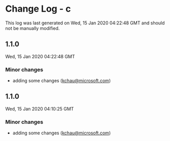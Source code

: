 # Change Log - c

This log was last generated on Wed, 15 Jan 2020 04:22:48 GMT and should not be manually modified.

## 1.1.0
Wed, 15 Jan 2020 04:22:48 GMT

### Minor changes

- adding some changes (kchau@microsoft.com)
## 1.1.0
Wed, 15 Jan 2020 04:10:25 GMT

### Minor changes

- adding some changes (kchau@microsoft.com)